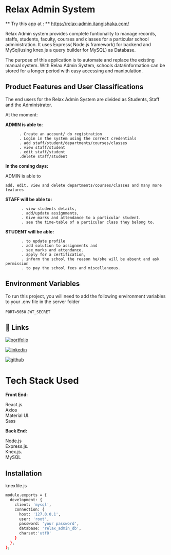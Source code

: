 # Relax Admin System

** Try this app at : **
https://relax-admin.itangishaka.com/  

Relax Admin system provides complete funtionality to manage records, staffs, students, faculty, courses and classes for a particular school administration. It uses Express( Node.js framework) for backend and MySql(using knex.js a query builder for MySQL) as Database.

The purpose of this application is to automate and replace the existing manual system.
With Relax Admin System, schools data/information can be stored for a longer period with easy accessing and manipulation.
## Product Features and User Classifications

The end users for the Relax Admin System are divided as Students, Staff and the Administrator. 

At the moment: 

**ADMIN is able to**:  

          . Create an account/ do registration
          . Login in the system using the correct credentials
          . add staff/student/departments/courses/classes
          . view staff/student
          . edit staff/student
          .delete staff/student 

**In the coming days:**

ADMIN is able to    

    add, edit, view and delete departments/courses/classes and many more features

**STAFF will be able to:**

           . view students details, 
           . add/update assignments, 
           . Give marks and attendance to a particular student. 
           . see the time-table of a particular class they belong to.

**STUDENT will be able:**    


           . to update profile
           . add solution to assignments and 
           . see marks and attendance.
           . apply for a certification, 
           . inform the school the reason he/she will be absent and ask permission
           . to pay the school fees and miscellaneous.

## Environment Variables

To run this project, you will need to add the following environment variables to your .env file in the server folder

`PORT=5050`
`JWT_SECRET`


## 🔗 Links
[![portfolio](https://img.shields.io/badge/my_portfolio-000?style=for-the-badge&logo=ko-fi&logoColor=white)](https://itangishaka.com/)

[![linkedin](https://img.shields.io/badge/linkedin-0A66C2?style=for-the-badge&logo=linkedin&logoColor=white)](https://www.linkedin.com/in/itangishaka/)

[![github](https://img.shields.io/badge/github-0A66C2?style=for-the-badge&logo=github&logoColor=white)](https://github.com/itangishaka1)

# Tech Stack Used

**Front End:**      

React.js.  
Axios  
Material UI.   
Sass

**Back End:**

Node.js    
Express.js.  
Knex.js.  
MySQL   


  




## Installation

knexfile.js

```bash
module.exports = {
  development: {
    client: 'mysql',
    connection: {
      host: '127.0.0.1',
      user: 'root',
      password: 'your password',
      database: 'relax_admin_db',
      charset:'utf8'
    }
  },
};
  
```
    
